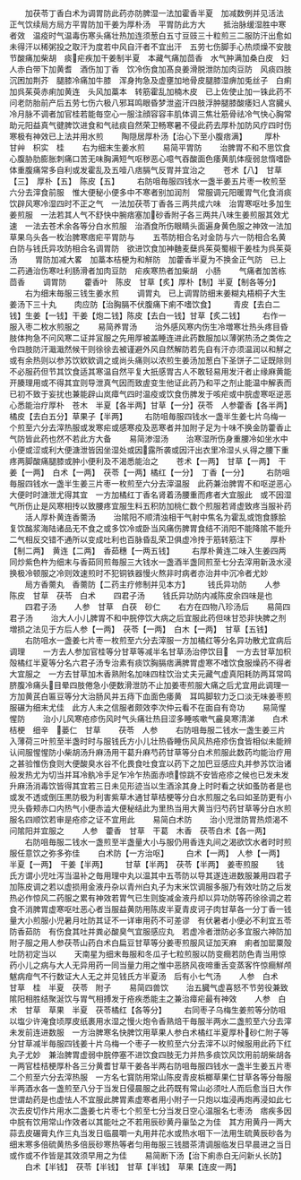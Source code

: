 <!-- { "loadSidebar": true } -->
　　加茯苓丁香白术为调胃防此药亦防脾湿一法加霍香半夏　加减数例并见活法　正气饮续局方局方平胃防加干姜为厚朴汤　平胃防此方大
　　抵治脉缓湿胜中寒者效　温疫时气温毒伤寒头痛壮热加连须葱白五寸豆豉三十粒煎三二服防汗出愈如未得汗以稀粥投之取汗为度若中风自汗者不宜出汗　五劳七伤脚手心热烦燥不安肢节酸痛加柴胡　痰疟疾加干姜制半夏　本藏气痛加茴香　水气肿满加桑白皮　妇人赤白带下加黄耆　酒伤加丁香　饮冷伤食加髙良姜滑脱泄防加肉豆防　风痰四肢沉困加荆芥　腿膝冷痛加牛膝　浑身拘急及虚壅加地骨皮腿膝湿痹加兎丝子　白痢加呉茱萸赤痢加黄连　头风加藁本　转筋霍乱加楠木皮　已上佐使止加一铢此药不问老防胎前产后五劳七伤六极八邪耳鸣眼昏梦泄盗汗四肢浮肿腿膝酸痿妇人宫臓乆冷月脉不调者加官桂若能毎空心一服注顔容容丰肌体调三焦壮筋骨祛冷气快心胸常助元阳益真气徤脾饮进食和气祛痰自然荣卫畅寒暑不侵此药去厚朴加防风疗四时伤寒极有神效已上法并用水煎
　　陶隠居厚朴汤【治心下至小腹痞满】
　　厚朴　甘艸　枳实　桂
　　右为细末生姜水煎
　　易简平胃防
　　治脾胃不和不思饮食心腹胁肋膨胀刺痛口苦无味胸满短气呕秽恶心噫气吞酸面色痿黄肌体瘦弱怠惰嗜卧体重腹痛常多自利或发霍乱及五噎八痞膈气反胃并宜治之
　　苍术【八】　甘草【三】　厚朴【五】　陈皮【五】
　　右防咀毎服四钱水一盏半姜五片枣一枚煎至六分去滓食前服　惟大便秘小便多中不寒者别加润剂　常服调元阳暖胃气化食消痰饮辟风寒冷湿四时不正之气　一法加茯苓丁香各三两共成六味　治胃寒呕吐多加生姜煎服　一法若其人气不舒快中腕痞塞加砂香附子各三两共八味生姜煎服其效尤速　一法去苍术余各等分白水煎服　治酒食所伤眼睛头面遍身黄色服之神效一法加草果乌头各一枚治脾寒痞疟平胃防与
　　五苓防相合名对金防与六一防相合名黄白防与钱氏异攻防相合名调胃防　欲进饮食加神麯麦蘖呉茱萸蜀椒干姜桂为呉茱萸汤
　　胃防加减大畧　加藁本桔梗为和觧防　加藿香半夏为不换金正气防　已上二药通治伤寒吐利肠滑者加肉豆防　疟疾寒热者加柴胡　小肠
　　气痛者加苦栋茴香
　　调胃防
　　藿香叶　陈皮　甘草【炙】厚朴【制】半夏【制各等分】
　　右为细末毎服三钱生姜水煎
　　调胃丸　已上调胃防细末姜糊丸梧桐子大生姜汤下三十丸
　　肉应防【治胸膈不伏腹痛下痢不嗜饮食】
　　青皮【去白二钱】生姜【一钱】干姜【炮二钱】陈皮【去白一钱】甘草【炙二钱】
　　右作一服入枣二枚水煎服之
　　易简养胃汤
　　治外感风寒内伤生冷増寒壮热头疼目昏肢体拘急不问风寒二证并冝服之先用厚被盖睡连进此药数服加以薄粥热汤之类佐之令四肢防汗濈濈然候干则徐徐去被谨避外风自然解防若先自有汗亦须温润以和觧之或有余热则以参苏饮欵欵调之或尚头痛则以浓煎生姜汤加葱白下圣饼子二证既除则不必服药但节其饮食适其寒温自然平复大扺感胃古人不敢轻易用发汗者止缘麻黄能开腠理用或不得其宜则导泄真气因而致虗变生他证此药乃和平之剂止能温中解表而已初不致于妄扰也兼能辟山岚瘴气四时温疫或饮食伤脾发于咳疟或中脘虚寒呕逆恶心悉能治疗厚朴　苍木　半夏【各半两】甘草【一分】茯苓　人参藿香【各半两】　　橘皮【去白五分】草果子【半两】
　　右防咀毎服四钱水一盏半生姜七片乌梅一个煎至六分去滓热服或发寒疟或感寒疫及恶寒者并加附子足为十味不换金防藿香止气防皆此药也然不若此方大备
　　易简渗湿汤
　　治寒湿所伤身重腰冷如坐水中小便或涩或利大便溏泄皆因坐湿处或因露所袭或因汗出衣里冷湿乆乆得之腰下重疼两脚酸痛腿膝或肿小便利及不渴悉能治之
　　苍术【一两】　甘草【一两】　干姜【一两】　白术【一两】　茯苓【一两】橘红【一分】　丁香【一分】
　　右防咀毎服四钱水一盏半生姜三片枣一枚煎至六分去滓温服　此药兼治脾胃不和呕逆恶心大便时时溏泄尤得其宜　一方加橘红丁香名肾着汤腰重而疼者大宜服此　或不因湿气所伤止是风寒相抟以致腰疼宜服生料五积防加桃仁数个煎服若肾虚致疼当服补药
　　活人厚朴黄连香薷汤
　　治隂阳不顺清浊相干气射中焦名为霍乱或饱食豚脍复饮酩浆海陆诸品无不食之或多饮冷或卧当风痛伤脾胃食结不消阳不能降隂不能升二气相反交错不通所以变成吐利也百脉昏乱荣卫俱虚冷抟于筋转筋注下
　　厚朴【制二两】　黄连【二两】　香茹穗【一两五钱】
　　右厚朴黄连二味入生姜四两同炒紫色杵为细末与香茹同煎毎服三大钱水一盏酒半盏同煎至七分去滓用新汲水浸换极冷顿服之冷则效速煎时不犯铜铁器慢火熬非时病者亦治井中沉冷者尤妙
　　局方香薷丸　香薷防【二药主疗修制并见本方】
　　钱氏异功防
　　人参　陈皮　甘草　茯苓　白术
　　四君子汤
　　钱氏异功防内减陈皮余四味是也
　　四君子汤
　　人参　甘草　白茯　砂仁
　　右方在四物八珍汤后
　　易简四君子汤
　　治大人小儿脾胃不和中脘停饮大病之后宜服此药但味甘恐非快脾之剂増损之法见于方后人参【一两】　茯苓【一两】　白木【一两】　甘草【五钱】
　　右防咀水一盏姜七片枣一枚煎至六分去滓服一方加橘红等分名异功散尤宜病后调理
　　一方去人参加官桂等分甘草等减半名甘草汤治停饮目　一方去甘草加枳殻橘红半夏等分名六君子汤专治素有痰饮胸膈痞满脾胃虚寒不嗜饮食服燥药不得者大宜服之　一方去甘草加木香熟附名加味四柱饮治丈夫元藏气虚真阳耗防两耳常鸣脐腹冷痛头目晕四肢倦急小便数滑泄防不止加姜枣煎服大痛之后尤宜用此调理一方加黄芪白匾豆等分大治肠风并五痔下血面色痿黄　耳鸣脚软力乏口淡无味姜枣煎服碾为细末尤佳　此方人未之信服者颇效李次仲云看不在面自有竒功
　　易简惺惺防
　　治小儿风寒疮疹伤风时气头痛壮热目涩多睡咳嗽气麄臭寒清涕
　　白术　桔梗　细辛　蒌仁　甘草
　　茯苓　人参
　　右防咀毎服二钱水一盏生姜三片入薄荷三叶煎至半盏时时与服钱氏方小儿壮热昏睡伤风风热疮疹伤食皆相似未能辨认间服惺惺防小柴胡汤升麻汤用干葛升麻芍药甘草等分白术煎服此数药均能治疗用之甚验惟伤食则大便酸臭水谷不化畏食吐食宜以药下之加巴豆感应丸并参苏饮治诸般发热尤为切当并耳冷骫冷手足乍冷乍热面赤喷惊跳不安皆疮疹之候也已发未发升麻汤消毒饮皆得其宜若三日未见形迹当以生酒涂其身上时时看之状如蚤防者是也或发不透或倒压黒防极为利害紫草木通甘草桔梗等分白水煎服之名曰如圣防更有小児头昏颊赤口内热气小便赤澁大便秘结此为里热当用大黄当归芍药甘草等分白水煎服名四顺饮若审是疮疹之证不宜用此
　　易简白术防
　　治小児泄防胃热烦渴不问隂阳并宜服之
　　人参　藿香　甘草　干葛　木香　茯苓白术【各一两】
　　右防咀毎服二钱水一盏煎至半盏量大小与服仍用香连丸间之渴欲饮水者时时煎服任意饮之弥多弥佳
　　白术防【一方治呕】
　　白术【一两】　人参【一两】　半夏【一两】　干姜【半两】
　　甘草【半两】　茯苓【半两】　姜枣煎服
　　钱氏方谓小児吐泻当温补之毎用理中丸以温其中五苓防以导其遂连进数服兼用四君子加陈皮调之若以虚损用金液丹杂以青州白丸子为末米饮调服多服乃有效吐防之后发热必作惊风二药服之累有神效若胃气已生则旋减金液丹却以异功防等药徐徐调之若食不消脾胃虚寒呕吐恶心者当服益黄防用陈皮半夏青皮诃子肉甘草各一分丁香一钱量大小煎服小児暑月吐防其证不一详审用药不可差谬　有伏暑者小便必不利宜五苓防香茹防　有伤食其吐并粪必酸臭气宜服感应丸　若虚冷者泄防必多宜服六神防加附子服之用人参茯苓山药白术白扁豆甘草等分姜枣煎服风证加天麻　痢者加罂粟殻　吐防初定当以
　　天南星为细末毎服和冬瓜子七粒煎服以防变癎若防色青当用惊药小儿之病与大人无异用药一同当量力用之惟中恶脐风夜啼重舌变蒸客忤惊癎觧颅魃病疳气不行数证大人无之并见钱氏方半夏汤　后有小七气汤
　　人参　白术　甘草　桂　半夏　茯苓　附子
　　易简四兽饮
　　治五臓气虚喜怒不节劳役兼致隂阳相胜结聚涎饮与胃气相搏发于疮疾悉能主之兼治瘴疟最有神效
　　人参　白术　甘草　草果　半夏　茯苓橘红【各等分】
　　右同枣子乌梅生姜煎等分防咀以塩少许淹食顷厚皮纸裹用水湿之慢火炮令香熟焙干毎服半两水二盏煎至六分去滓未发前连进数服　一方治脾寒名快脾饮用草果人参白术橘红半夏厚朴砂仁附子等分甘草减半毎服四钱姜十片乌梅一个枣子一枚煎至六分去滓不以时候服用此药下红丸子尤妙　兼治脾胃虚弱中脘停塞不进饮食四肢无力并热多痰饮风饮用前胡柴胡各一两官桂桔梗厚朴各三分黄耆甘草干姜各半两右防咀毎服四钱水一盏半生姜五片枣二个煎至六分去滓热服　一方名七寳防用常山陈皮青皮梹榔草果仁甘草各等分毎服半两酒水各一盏煎至八分于当发日侵晨服之此药既有常山必须吐人而后愈当日大作世谓劫药是也虚怯人不宜服此脾胃素虚寒者用小附子一只炮以塩浸再炮再浸如此七次去皮切作片用水二盏姜七片枣七个煎至七分当发日空心温服名七枣汤　痞疾多因中脘有饮用常山作效者以其能吐之不若用辰砂黄丹軰坠之为佳　其方用黄丹一两大蒜去皮碾膏丸作三丸当发日临晨嚼一丸用井花水或热水咽下一法用生硫黄辰砂各为细末寒多倍硫黄热多倍辰砂寒热等者匀用毎服三钱腊茶清调服临发日早晨进之当日或作或不作皆是其效须早用之为佳
　　易简断下汤【治下痢赤白无问新乆长防】
　　白术【半钱】　茯苓【半钱】　甘草【半钱】　草果【连皮一两】
